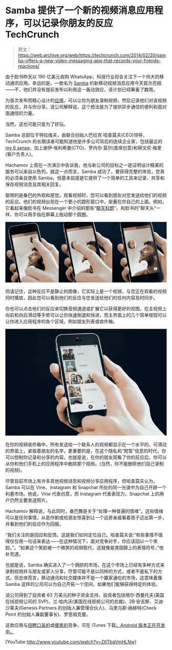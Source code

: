 # Samba 提供了一个新的视频消息应用程序，可以记录你朋友的反应 TechCrunch

> 原文：<https://web.archive.org/web/https://techcrunch.com/2014/02/20/samba-offers-a-new-video-messaging-app-that-records-your-friends-reactions/>

由于脸书昨天以 190 亿美元收购 WhatsApp，科技行业将会关注下一个伟大的移动通讯应用。幸运的是，一款名为 [Samba](https://web.archive.org/web/20230129220909/http://www.samba.me/) 的新移动视频消息应用今天首次亮相——不，他们并没有提前发布以利用这一轰动效应，该计划已经筹备了数周。

为首次发布而精心设计的[应用](https://web.archive.org/web/20230129220909/https://itunes.apple.com/app/samba-reactive-video-messaging/id808692828?mt=8)，可以让你为朋友录制视频，然后记录他们对该视频的反应，并与你分享。该公司解释说，这个想法是为了提供异步通信的便利和面对面通信的力量。

当然，这也可能只是为了好玩。

Samba 总部位于特拉维夫，由联合创始人巴拉克·哈查莫夫(CEO)领导，TechCrunch 的长期读者可能知道他是许多公司背后的连续企业家，包括最近的[my 6 sense](https://web.archive.org/web/20230129220909/https://techcrunch.com/2009/06/03/my6sense-raises-2m-for-digital-intuition-native-iphone-app-imminent/)，加上谢伊·埃利希曼(CTO)、罗内尔·莫尔(首席创意)和柳文欢·梅里(客户负责人)。

Hachamov 上周在一次演示中告诉我，他与新公司的目标之一是证明设计精美的服务可以来自以色列。就这一点而言，Samba 成功了。要获得完整的体验，您真的必须亲自使用 Samba，但基本前提是它提供了一个简单的工具来记录、共享和保存视频消息及其相关回复。

聪明的是桑巴的外观和感觉。观看视频时，您可以看到朋友对您发送给他们的视频的反应。他们的视频出现在一个更小的圆形窗口中，层叠在你自己的上面。例如，它看起来像脸书在 Messenger 中介绍的那些“[聊天标题](https://web.archive.org/web/20230129220909/https://techcrunch.com/tag/facebook-chat-heads/)”。和脸书的“聊天头”一样，你可以用手指在屏幕上拖动那个圆圈。

![DragReaction](img/ec6ed61c33b3ed0169aeddb4bd4e6217.png)

但请记住，这种反应不是静止的图像，它实际上是一个视频，与您正在观看的视频同时播放，因此您可以看到他们的反应与您发送给他们的任何内容及时同步。

你也可以点击他们的反应来切换音频通道或扩展它以获得更好的视图。在主视频上向前和向后滑动等手势可以让你快速倒退和快进，而主界面上的几个简单按钮可以让你进入应用程序的各个区域，例如朋友列表或收件箱。

![Browse2](img/987af994a1626120301da42d18d8fc1a.png)

在你的视频收件箱中，所有发送给一个联系人的视频都显示在一个水平的、可滑动的界面上，紧挨着朋友的名字。更重要的是，在这个隐私和“短暂”信息的时代，你可以控制你记录和分享的内容。也就是说，在你的朋友观看了你的反应后，你可以从你和他们手机上的应用程序中删除那个视频。(当然，你不能删除他们自己录制的视频)。

尽管目前市场上有许多其他视频消息和视频分享应用程序，但哈查莫夫认为，Samba 可以在 Vine、Instagram 和 Snapchat 所处的同一光谱中为自己开辟一个利基市场。他说，Vine 代表创意，而 Instagram 代表表现力，Snapchat 上的用户仍然主要发送照片。

Hachamov 解释说，与此同时，桑巴舞是关于“处理一种普遍的情绪”。这些情绪可以是任何事情，从恶作剧或给朋友惊喜到让一个远房亲戚看着孩子迈出第一步，并看到他们的反应作为回报。

“我们关注的是回应和反馈。这是我们如何定位自己。哈查莫夫说:“有些事情不值得仅仅用一句话来表达——在这种情况下，面对竞争对手，你应该回以一个笑脸。”。“如果这个笑脸被一个微笑的视频取代，这就像是类固醇上的表情符号，”他补充道。

也就是说，Samba 确实进入了一个拥挤的市场，在这个市场上已经有多种方式来录制视频并与朋友或家人分享，尽管可能不是以同样的方式，或者不是私下的方式。但总体而言，移动通讯和社交媒体并不是一个赢家通吃的市场，这意味着像 Samba 这样的公司可以为自己开拓一个空间，如果他们能够获得特定的体验。

该公司得到了投资者 63 万美元的种子资金支持，投资者包括塔尔·西曼托夫(美国在线视频公司的 SVP)、兰·哈内沃(美国在线视频公司的总裁)、2B·安吉斯、艾迪·沙莱夫(Genesis Partners 的创始人兼管理合伙人)、马里乌斯·纳赫特(Check Point 的创始人兼副董事长)、罗恩祖克曼。

这款应用与[目瞪口呆的](https://web.archive.org/web/20230129220909/https://itunes.apple.com/us/app/dumbstruck/id713590482?mt=8)或[傻笑的](https://web.archive.org/web/20230129220909/http://www.gigglemail.com/)竞争，可在 iTunes 下载[。Android 版本正在开发中。](https://web.archive.org/web/20230129220909/https://itunes.apple.com/app/samba-reactive-video-messaging/id808692828?mt=8)

[YouTube http://www.youtube.com/watch?v=Z6TbaVmHLNw]